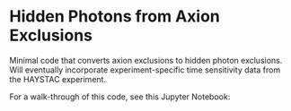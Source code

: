 # Hidden Photons from Axion Exclusions
 Minimal code that converts axion exclusions to hidden photon exclusions.
 Will eventually incorporate experiment-specific time sensitivity data from the HAYSTAC experiment.

For a walk-through of this code, see this Jupyter Notebook: 